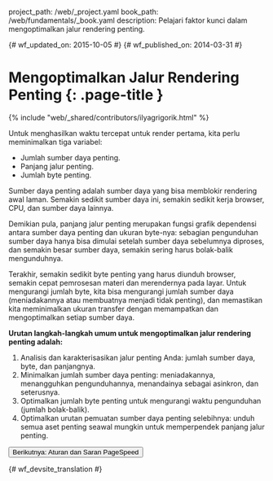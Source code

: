 project_path: /web/_project.yaml
book_path: /web/fundamentals/_book.yaml
description: Pelajari faktor kunci dalam mengoptimalkan jalur rendering penting.

{# wf_updated_on: 2015-10-05 #}
{# wf_published_on: 2014-03-31 #}

# Mengoptimalkan Jalur Rendering Penting {: .page-title }

{% include "web/_shared/contributors/ilyagrigorik.html" %}


  Untuk menghasilkan waktu tercepat untuk render pertama, kita perlu 
  meminimalkan tiga variabel:

  <ul>
    <li>Jumlah sumber daya penting.</li>
    <li>Panjang jalur penting.</li>
    <li>Jumlah byte penting.</li>
  </ul>

Sumber daya penting adalah sumber daya yang bisa memblokir rendering awal laman. Semakin sedikit sumber daya ini, semakin sedikit kerja browser, CPU, dan sumber daya lainnya.

Demikian pula, panjang jalur penting merupakan fungsi grafik dependensi antara sumber daya penting dan ukuran byte-nya: sebagian pengunduhan sumber daya hanya bisa dimulai setelah sumber daya sebelumnya diproses, dan semakin besar sumber daya, semakin sering harus bolak-balik mengunduhnya.

Terakhir, semakin sedikit byte penting yang harus diunduh browser, semakin cepat pemrosesan materi dan merendernya pada layar. Untuk mengurangi jumlah byte, kita bisa mengurangi jumlah sumber daya (meniadakannya atau membuatnya menjadi tidak penting), dan memastikan kita meminimalkan ukuran transfer dengan memampatkan dan mengoptimalkan setiap sumber daya.

**Urutan langkah-langkah umum untuk mengoptimalkan jalur rendering penting adalah:**

1. Analisis dan karakterisasikan jalur penting Anda: jumlah sumber daya, byte, dan panjangnya.
1. Minimalkan jumlah sumber daya penting: meniadakannya, menangguhkan pengunduhannya, menandainya sebagai asinkron, dan seterusnya.
1. Optimalkan jumlah byte penting untuk mengurangi waktu pengunduhan (jumlah bolak-balik).
1. Optimalkan urutan pemuatan sumber daya penting selebihnya: unduh semua aset penting seawal mungkin untuk memperpendek panjang jalur penting.

<a href="page-speed-rules-and-recommendations" class="gc-analytics-event"
    data-category="CRP" data-label="Next / PageSpeed">
  <button>Berikutnya: Aturan dan Saran PageSpeed</button>
</a>


{# wf_devsite_translation #}
